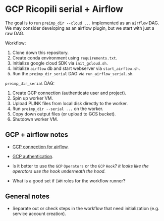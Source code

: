 # GCP Ricopili serial + Airflow

The goal is to run `preimp_dir --cloud ...` implemented as an `airflow` DAG. We may consider developing as an airflow plugin, but we start with just a raw DAG.  

Workflow:  
  1. Clone down this repository.   
  2. Create conda environment using `requirements.txt`.  
  3. Initialize google cloud SDK via `init_gcloud.sh`.
  4. Initialize `airflow` db and start webserver via `start_airflow.sh`.  
  5. Run the `preimp_dir_serial` DAG via `run_airflow_serial.sh`.  

`preimp_dir_serial` DAG:
  1. Create GCP connection (authenticate user and project).
  2. Spin up worker VM.
  3. Upload PLINK files from local disk directly to the worker.
  4. Run `preimp_dir --serial ...` on the worker.
  5. Copy down output files (or upload to GCS bucket).
  6. Shutdown worker VM.

## GCP + airflow notes

 - [GCP connection for airflow](https://airflow.apache.org/howto/manage-connections.html#google-cloud-platform).  
 - [GCP authentication](https://google-auth.readthedocs.io/en/latest/reference/google.auth.html#google.auth.default). 
  
 - Is it better to use the `GCP` `Operators` or the `GCP` `Hook`? _it looks like the operators use the hook underneath the hood._  

 - What is a good set if `IAM` roles for the workflow runner?

## General notes
 
  - Separate out or check steps in the workflow that need initialization (e.g. service account creation).


